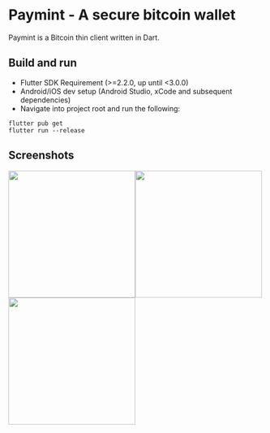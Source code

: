 # Paymint - A secure bitcoin wallet
Paymint is a Bitcoin thin client written in Dart. 

## Build and run
- Flutter SDK Requirement (>=2.2.0, up until <3.0.0)
- Android/iOS dev setup (Android Studio, xCode and subsequent dependencies)
- Navigate into project root and run the following:
```
flutter pub get
flutter run --release
```

## Screenshots
<img src="https://i.imgur.com/70G94CL.jpg" width="250"><img src="https://i.imgur.com/be1PPT6.jpg" width="250"><img src="https://i.imgur.com/y7OHzfA.jpg" width="250">

